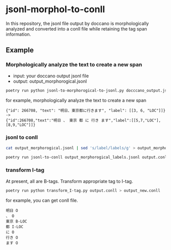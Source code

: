 # jsonl-morphol-to-conll
In this repository, the jsonl file output by doccano is morphologically analyzed and converted into a conll file while retaining the tag span information.

## Example

### Morphologically analyze the text to create a new span

* input: your doccano output jsonl file
* output: output_morphorogical.jsonl

```bash
poetry run python jsonl-to-morphorogical-to-jsonl.py docccano_output.jsonl

```

for example, morphologically analyze the text to create a new span
```
{"id": 266708, "text": "明日、東京都に行きます", "label": [[3, 6, "LOC"]]}
->
{"id":266708,"text":"明日 、 東京 都 に 行き ます","label":[[5,7,"LOC"],[8,9,"LOC"]]}
```

### jsonl to conll
```bash
cat output_morphorogical.jsonl | sed 's/label/labels/g' > output_morphorogical_labels.jsonl   

poetry run jsonl-to-conll output_morphorogical_labels.jsonl output.conll   
```

### transform I-tag
At present, all are B-tags. Transform appropriate tag to I-tag.

```bash
poetry run python transform_I-tag.py output.conll > output_new.conll 

```

for example, you can get conll file.
```
明日 O
、 O
東京 B-LOC
都 I-LOC
に O
行き O
ます O
```
